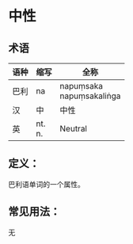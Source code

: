 # 中性

## 术语

|语种|缩写|全称|
|-|-|-|
|巴利|na|napuṃsaka<br>napuṃsakaliṅga|
|汉|中|中性|
|英|nt.<br>n.|Neutral|

## 定义：

巴利语单词的一个属性。

## 常见用法：

无

